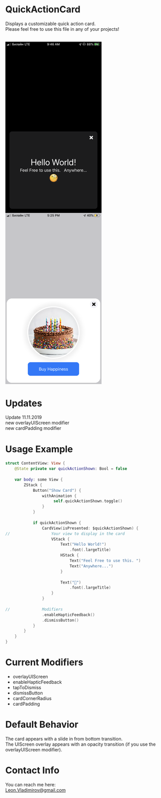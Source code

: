 # QuickActionCard

Displays a customizable quick action card. <br>
Please feel free to use this file in any of your projects!
<br>
<br>

<div>
<img align="left" src="https://github.com/Leon12345679/QuickActionCard/blob/master/screenshots/IMG_0319.PNG" width="300" alt="darkMode"/>
<img src="https://github.com/Leon12345679/QuickActionCard/blob/master/screenshots/IMG_0348.PNG" width="300"alt="withOverlay"/> 
</div>

# Updates
Update 11.11.2019 <br>
new overlayUIScreen modifier <br>
new cardPadding modifier <br>

# Usage Example
```swift
struct ContentView: View {
    @State private var quickActionShown: Bool = false

    var body: some View {
        ZStack {
            Button("Show Card") {
                withAnimation {
                     self.quickActionShown.toggle()
                }
            }

            if quickActionShown {
                CardView(isPresented: $quickActionShown) {
//                  Your view to display in the card
                    VStack {
                        Text("Hello World!")
                            .font(.largeTitle)
                        HStack {
                            Text("Feel Free to use this. ")
                            Text("Anywhere...")
                        }

                        Text("🧐")
                            .font(.largeTitle)
                    }
                }

//              Modifiers
                .enableHapticFeedback()
                .dismissButton()
            }
        }
    }
}
```

# Current Modifiers
<ul>
<li>overlayUIScreen</li>
<li>enableHapticFeedback</li>
<li>tapToDismiss</li>
<li>dismissButton</li>
<li>cardCornerRadius</li>
<li>cardPadding</li>
</ul>

# Default Behavior 
The card appears with a slide in from bottom transition. <br>
The UIScreen overlay appears with an opacity transition (if you use the overlayUIScreen modifier). <br>

# Contact Info
You can reach me here: <br>
Leon.Vladimirov@gmail.com
